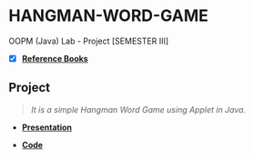 # HANGMAN-WORD-GAME
 
 OOPM (Java) Lab - Project [SEMESTER III]
 
 - [x] **[Reference Books](https://github.com/Amey-Thakur/HANGMAN-WORD-GAME/tree/main/OOPM%20(Java)%20Lab/Reference%20Books)**
 
## Project
 
 >_It is a simple Hangman Word Game using Applet in Java._
 
  - **[Presentation](http://dx.doi.org/10.13140/RG.2.2.26806.22082)**
  
  - **[Code](http://dx.doi.org/10.13140/RG.2.2.20095.33446)**
